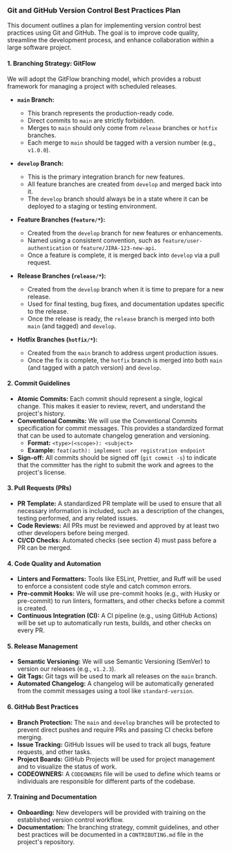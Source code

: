 ### **Git and GitHub Version Control Best Practices Plan**

This document outlines a plan for implementing version control best practices using Git and GitHub. The goal is to improve code quality, streamline the development process, and enhance collaboration within a large software project.

#### **1. Branching Strategy: GitFlow**

We will adopt the GitFlow branching model, which provides a robust framework for managing a project with scheduled releases.

*   **`main` Branch:**
    *   This branch represents the production-ready code.
    *   Direct commits to `main` are strictly forbidden.
    *   Merges to `main` should only come from `release` branches or `hotfix` branches.
    *   Each merge to `main` should be tagged with a version number (e.g., `v1.0.0`).

*   **`develop` Branch:**
    *   This is the primary integration branch for new features.
    *   All feature branches are created from `develop` and merged back into it.
    *   The `develop` branch should always be in a state where it can be deployed to a staging or testing environment.

*   **Feature Branches (`feature/*`):**
    *   Created from the `develop` branch for new features or enhancements.
    *   Named using a consistent convention, such as `feature/user-authentication` or `feature/JIRA-123-new-api`.
    *   Once a feature is complete, it is merged back into `develop` via a pull request.

*   **Release Branches (`release/*`):**
    *   Created from the `develop` branch when it is time to prepare for a new release.
    *   Used for final testing, bug fixes, and documentation updates specific to the release.
    *   Once the release is ready, the `release` branch is merged into both `main` (and tagged) and `develop`.

*   **Hotfix Branches (`hotfix/*`):**
    *   Created from the `main` branch to address urgent production issues.
    *   Once the fix is complete, the `hotfix` branch is merged into both `main` (and tagged with a patch version) and `develop`.

#### **2. Commit Guidelines**

*   **Atomic Commits:** Each commit should represent a single, logical change. This makes it easier to review, revert, and understand the project's history.
*   **Conventional Commits:** We will use the Conventional Commits specification for commit messages. This provides a standardized format that can be used to automate changelog generation and versioning.
    *   **Format:** `<type>(<scope>): <subject>`
    *   **Example:** `feat(auth): implement user registration endpoint`
*   **Sign-off:** All commits should be signed off (`git commit -s`) to indicate that the committer has the right to submit the work and agrees to the project's license.

#### **3. Pull Requests (PRs)**

*   **PR Template:** A standardized PR template will be used to ensure that all necessary information is included, such as a description of the changes, testing performed, and any related issues.
*   **Code Reviews:** All PRs must be reviewed and approved by at least two other developers before being merged.
*   **CI/CD Checks:** Automated checks (see section 4) must pass before a PR can be merged.

#### **4. Code Quality and Automation**

*   **Linters and Formatters:** Tools like ESLint, Prettier, and Ruff will be used to enforce a consistent code style and catch common errors.
*   **Pre-commit Hooks:** We will use pre-commit hooks (e.g., with Husky or pre-commit) to run linters, formatters, and other checks before a commit is created.
*   **Continuous Integration (CI):** A CI pipeline (e.g., using GitHub Actions) will be set up to automatically run tests, builds, and other checks on every PR.

#### **5. Release Management**

*   **Semantic Versioning:** We will use Semantic Versioning (SemVer) to version our releases (e.g., `v1.2.3`).
*   **Git Tags:** Git tags will be used to mark all releases on the `main` branch.
*   **Automated Changelog:** A changelog will be automatically generated from the commit messages using a tool like `standard-version`.

#### **6. GitHub Best Practices**

*   **Branch Protection:** The `main` and `develop` branches will be protected to prevent direct pushes and require PRs and passing CI checks before merging.
*   **Issue Tracking:** GitHub Issues will be used to track all bugs, feature requests, and other tasks.
*   **Project Boards:** GitHub Projects will be used for project management and to visualize the status of work.
*   **CODEOWNERS:** A `CODEOWNERS` file will be used to define which teams or individuals are responsible for different parts of the codebase.

#### **7. Training and Documentation**

*   **Onboarding:** New developers will be provided with training on the established version control workflow.
*   **Documentation:** The branching strategy, commit guidelines, and other best practices will be documented in a `CONTRIBUTING.md` file in the project's repository.
